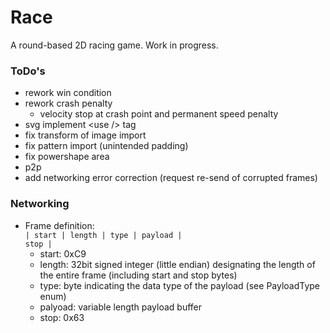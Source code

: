 # Race
A round-based 2D racing game.
Work in progress.

### ToDo's
* rework win condition
* rework crash penalty
  - velocity stop at crash point and permanent speed penalty
* svg implement \<use /\> tag
* fix transform of image import
* fix pattern import (unintended padding)
* fix powershape area
* p2p
* add networking error correction (request re-send of corrupted frames)

### Networking
* Frame definition:<br/>
<code>| start | length | type | payload | stop |</code>
  - start: 0xC9
  - length: 32bit signed integer (little endian) designating the length of the entire frame (including start and stop bytes)
  - type: byte indicating the data type of the payload (see PayloadType enum)
  - palyoad: variable length payload buffer
  - stop:  0x63

